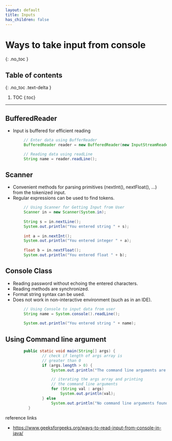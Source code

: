 ```yaml
---
layout: default
title: Inputs
has_children: false
---
```


# Ways to take input from console

{: .no_toc }

## Table of contents
{: .no_toc .text-delta }

1. TOC
{:toc}

---
## BufferedReader
- Input is buffered for efficient reading

```java
        // Enter data using BufferReader
        BufferedReader reader = new BufferedReader(new InputStreamReader(System.in));

        // Reading data using readLine
        String name = reader.readLine();
```

## Scanner 
- Convenient methods for parsing primitives (nextInt(), nextFloat(), …) from the tokenized input.
- Regular expressions can be used to find tokens.


```java
        // Using Scanner for Getting Input from User
        Scanner in = new Scanner(System.in);
 
        String s = in.nextLine();
        System.out.println("You entered string " + s);
 
        int a = in.nextInt();
        System.out.println("You entered integer " + a);
 
        float b = in.nextFloat();
        System.out.println("You entered float " + b);
```

## Console Class 
- Reading password without echoing the entered characters.
- Reading methods are synchronized.
- Format string syntax can be used.
- Does not work in non-interactive environment (such as in an IDE).

```java
        // Using Console to input data from user
        String name = System.console().readLine();
 
        System.out.println("You entered string " + name);
```

## Using Command line argument 

```java
        public static void main(String[] args) {
                // check if length of args array is
                // greater than 0
                if (args.length > 0) {
                    System.out.println("The command line arguments are:");

                    // iterating the args array and printing
                    // the command line arguments
                    for (String val : args)
                        System.out.println(val);
                } else
                    System.out.println("No command line arguments found.");
          }
```


reference links
- https://www.geeksforgeeks.org/ways-to-read-input-from-console-in-java/
